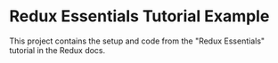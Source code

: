 # Redux Essentials Tutorial Example

This project contains the setup and code from the "Redux Essentials" tutorial in the Redux docs.